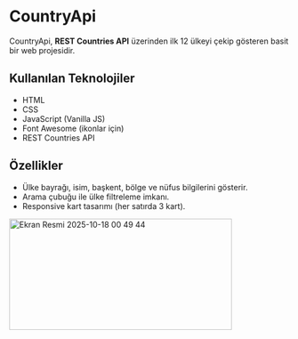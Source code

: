 # CountryApi

CountryApi, **REST Countries API** üzerinden ilk 12 ülkeyi çekip gösteren basit bir web projesidir.  

## Kullanılan Teknolojiler
- HTML
- CSS
- JavaScript (Vanilla JS)
- Font Awesome (ikonlar için)
- REST Countries API

## Özellikler
- Ülke bayrağı, isim, başkent, bölge ve nüfus bilgilerini gösterir.
- Arama çubuğu ile ülke filtreleme imkanı.
- Responsive kart tasarımı (her satırda 3 kart).

<img width="400" height="200" alt="Ekran Resmi 2025-10-18 00 49 44" src="https://github.com/user-attachments/assets/a37f1547-b272-4578-8ab7-84645a084910" />
